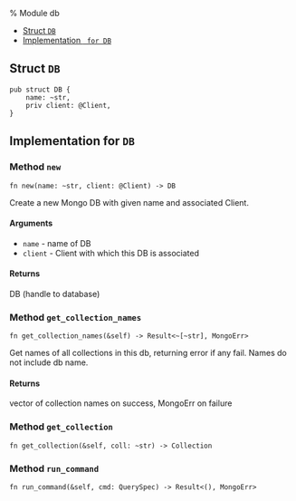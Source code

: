% Module db

<div class='index'>

* [Struct `DB`](#struct-db)
* [Implementation ` for DB`](#implementation-for-db)

</div>

## Struct `DB`

~~~ {.rust}
pub struct DB {
    name: ~str,
    priv client: @Client,
}
~~~

## Implementation for `DB`

### Method `new`

~~~ {.rust}
fn new(name: ~str, client: @Client) -> DB
~~~

Create a new Mongo DB with given name and associated Client.

#### Arguments

* `name` - name of DB
* `client` - Client with which this DB is associated

#### Returns

DB (handle to database)

### Method `get_collection_names`

~~~ {.rust}
fn get_collection_names(&self) -> Result<~[~str], MongoErr>
~~~

Get names of all collections in this db, returning error
if any fail. Names do not include db name.

#### Returns

vector of collection names on success, MongoErr on failure

### Method `get_collection`

~~~ {.rust}
fn get_collection(&self, coll: ~str) -> Collection
~~~

### Method `run_command`

~~~ {.rust}
fn run_command(&self, cmd: QuerySpec) -> Result<(), MongoErr>
~~~

